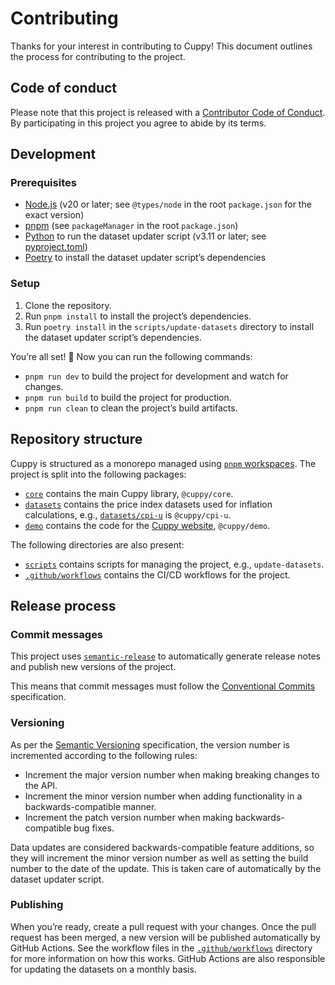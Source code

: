 # Contributing

Thanks for your interest in contributing to Cuppy! This document outlines the process for contributing to the project.

## Code of conduct

Please note that this project is released with a [Contributor Code of Conduct](CODE_OF_CONDUCT.md). By participating in this project you agree to abide by its terms.

## Development

### Prerequisites

- [Node.js](https://nodejs.org/en/) (v20 or later; see `@types/node` in the root `package.json` for the exact version)
- [pnpm](https://pnpm.io/) (see `packageManager` in the root `package.json`)
- [Python](https://www.python.org/) to run the dataset updater script (v3.11 or later; see [pyproject.toml](scripts/update-datasets/pyproject.toml))
- [Poetry](https://python-poetry.org/) to install the dataset updater script’s dependencies

### Setup

1. Clone the repository.
2. Run `pnpm install` to install the project’s dependencies.
3. Run `poetry install` in the `scripts/update-datasets` directory to install the dataset updater script’s dependencies.

You’re all set! 🎉 Now you can run the following commands:

- `pnpm run dev` to build the project for development and watch for changes.
- `pnpm run build` to build the project for production.
- `pnpm run clean` to clean the project’s build artifacts.

## Repository structure

Cuppy is structured as a monorepo managed using [`pnpm` workspaces](https://pnpm.io/workspaces). The project is split into the following packages:

- [`core`](core) contains the main Cuppy library, `@cuppy/core`.
- [`datasets`](datasets) contains the price index datasets used for inflation calculations, e.g., [`datasets/cpi-u`](datasets/cpi-u) is `@cuppy/cpi-u`.
- [`demo`](demo) contains the code for the [Cuppy website](https://moltinginstar.tech/cuppy), `@cuppy/demo`.

The following directories are also present:

- [`scripts`](scripts) contains scripts for managing the project, e.g., `update-datasets`.
- [`.github/workflows`](.github/workflows) contains the CI/CD workflows for the project.

## Release process

### Commit messages

This project uses [`semantic-release`](https://github.com/semantic-release/semantic-release) to automatically generate release notes and publish new versions of the project.

This means that commit messages must follow the [Conventional Commits](https://www.conventionalcommits.org/) specification.

### Versioning

As per the [Semantic Versioning](https://semver.org/) specification, the version number is incremented according to the following rules:

- Increment the major version number when making breaking changes to the API.
- Increment the minor version number when adding functionality in a backwards-compatible manner.
- Increment the patch version number when making backwards-compatible bug fixes.

Data updates are considered backwards-compatible feature additions, so they will increment the minor version number as well as setting the build number to the date of the update. This is taken care of automatically by the dataset updater script.

### Publishing

When you’re ready, create a pull request with your changes. Once the pull request has been merged, a new version will be published automatically by GitHub Actions. See the workflow files in the [`.github/workflows`](.github/workflows) directory for more information on how this works. GitHub Actions are also responsible for updating the datasets on a monthly basis.
